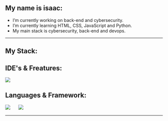 ## My name is isaac:

-  I’m currently working on back-end and cybersecurity.
-  I’m currently learning HTML, CSS, JavaScript and Python.
-  My main stack is cybersecurity, back-end and devops.
   
<hr>

## My Stack:

## IDE's & Freatures:
<img src="https://skillicons.dev/icons?i=vscode,pycharm,mysql,sqlite,linux,kali,raspberrypi,linkedin,github" />

## Languages & Framework:
<img src="https://skillicons.dev/icons?i=html,css,js,bootstrap,py,java" /><a>ㅤㅤ</a><img src="https://skillicons.dev/icons?i=django,flask,react" />
<hr>

